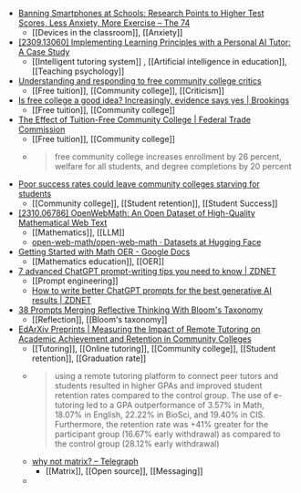- [Banning Smartphones at Schools: Research Points to Higher Test Scores, Less Anxiety, More Exercise – The 74](https://www.the74million.org/article/banning-smartphones-at-schools-research-points-to-higher-test-scores-less-anxiety-more-exercise/)
	- [[Devices in the classroom]], [[Anxiety]]
- [[2309.13060] Implementing Learning Principles with a Personal AI Tutor: A Case Study](https://arxiv.org/abs/2309.13060)
	- [[Intelligent tutoring system]] , [[Artificial intelligence in education]], [[Teaching psychology]]
- [Understanding and responding to free community college critics](https://onlinelibrary.wiley.com/doi/abs/10.1002/cc.20593)
	- [[Free tuition]], [[Community college]], [[Criticism]]
- [Is free college a good idea? Increasingly, evidence says yes | Brookings](https://www.brookings.edu/articles/is-free-college-a-good-idea-increasingly-evidence-says-yes/)
	- [[Free tuition]], [[Community college]]
- [The Effect of Tuition-Free Community College | Federal Trade Commission](https://www.ftc.gov/reports/effect-tuition-free-community-college)
	- [[Free tuition]], [[Community college]]
	- >free community college increases enrollment by 26 percent, welfare for all students, and degree completions by 20 percent
- [Poor success rates could leave community colleges starving for students](https://hechingerreport.org/the-reckoning-is-here-more-than-a-third-of-community-college-students-have-vanished/)
	- [[Community college]], [[Student retention]], [[Student Success]]
- [[2310.06786] OpenWebMath: An Open Dataset of High-Quality Mathematical Web Text](https://arxiv.org/abs/2310.06786)
	- [[Mathematics]], [[LLM]]
	- [open-web-math/open-web-math · Datasets at Hugging Face](https://huggingface.co/datasets/open-web-math/open-web-math)
- [Getting Started with Math OER - Google Docs](https://docs.google.com/document/d/1OQQ9xeLFWVNKRLNV3S8ZP5rHz7qZuWRuU_BgwYi62Vg/edit#heading=h.uqhbshxl6cl2)
	- [[Mathematics education]], [[OER]]
- [7 advanced ChatGPT prompt-writing tips you need to know | ZDNET](https://www.zdnet.com/article/7-advanced-chatgpt-prompt-writing-tips-you-need-to-know/)
	- [[Prompt engineering]]
	- [How to write better ChatGPT prompts for the best generative AI results | ZDNET](https://www.zdnet.com/article/how-to-write-better-chatgpt-prompts/)
- [38 Prompts Merging Reflective Thinking With Bloom's Taxonomy](https://www.teachthought.com/critical-thinking/reflective-thinking/)
	- [[Reflection]], [[Bloom's taxonomy]]
- [EdArXiv Preprints | Measuring the Impact of Remote Tutoring on Academic Achievement and Retention in Community Colleges](https://osf.io/preprints/edarxiv/b3sju/)
	- [[Tutoring]], [[Online tutoring]], [[Community college]], [[Student retention]], [[Graduation rate]]
	- >using a remote tutoring platform to connect peer tutors and students resulted in higher GPAs and improved student retention rates compared to the control group. The use of e-tutoring led to a GPA outperformance of 3.57% in Math, 18.07% in English, 22.22% in BioSci, and 19.40% in CIS. Furthermore, the retention rate was +41% greater for the participant group (16.67% early withdrawal) as compared to the control group (28.12% early withdrawal)
	- [why not matrix? – Telegraph](https://telegra.ph/why-not-matrix-08-07)
		- [[Matrix]], [[Open source]], [[Messaging]]
	-